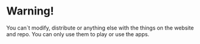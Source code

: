 # Warning!
You can`t modify, distribute or anything else with the things on the website and repo.
You can only use them to play or use the apps.
